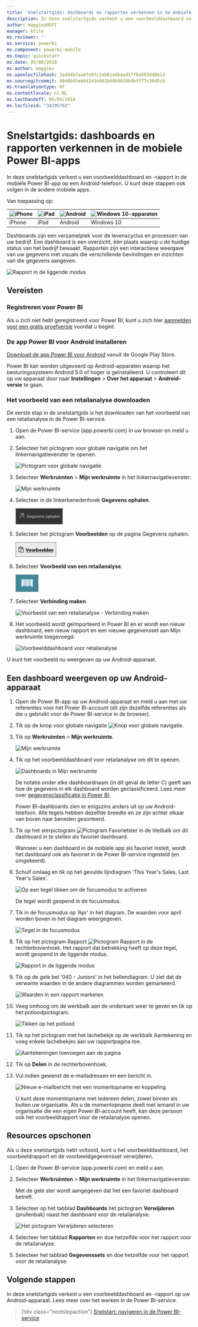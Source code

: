 ```yaml
---
title: 'Snelstartgids: dashboards en rapporten verkennen in de mobiele Power BI-apps'
description: In deze snelstartgids verkent u een voorbeelddashboard en -rapport in de mobiele Power BI-apps.
author: maggiesMSFT
manager: kfile
ms.reviewer: ''
ms.service: powerbi
ms.component: powerbi-mobile
ms.topic: quickstart
ms.date: 05/08/2018
ms.author: maggies
ms.openlocfilehash: 3ad44bfaa4fe9fc2eb81adbaad17f6e5034d8b14
ms.sourcegitcommit: 80d6b45eb84243e801b60b9038b9bff77c30d5c8
ms.translationtype: HT
ms.contentlocale: nl-NL
ms.lasthandoff: 06/04/2018
ms.locfileid: "34295762"
---
```

# <a name="quickstart-explore-dashboards-and-reports-in-the-power-bi-mobile-apps"></a>Snelstartgids: dashboards en rapporten verkennen in de mobiele Power BI-apps
In deze snelstartgids verkent u een voorbeelddashboard en -rapport in de mobiele Power BI-app op een Android-telefoon. U kunt deze stappen ook volgen in de andere mobiele apps. 

Van toepassing op:

| ![iPhone](media/mobile-apps-quickstart-view-dashboard-report/iphone-logo-30-px.png) | ![iPad](media/mobile-apps-quickstart-view-dashboard-report/ipad-logo-30-px.png) | ![Android ](media/mobile-apps-quickstart-view-dashboard-report/android-logo-30-px.png) | ![Windows 10-apparaten](media/mobile-apps-quickstart-view-dashboard-report/win-10-logo-30-px.png) |
|:--- |:--- |:--- |:--- |
| iPhone | iPad | Android | Windows 10 |

Dashboards zijn een verzamelplek voor de levenscyclus en processen van uw bedrijf. Een dashboard is een overzicht, één plaats waarop u de huidige status van het bedrijf bewaakt. Rapporten zijn een interactieve weergave van uw gegevens met visuals die verschillende bevindingen en inzichten van die gegevens aangeven. 

![Rapport in de liggende modus](media/mobile-apps-quickstart-view-dashboard-report/power-bi-android-quickstart-report.png)

## <a name="prerequisites"></a>Vereisten

### <a name="sign-up-for-power-bi"></a>Registreren voor Power BI
Als u zich niet hebt geregistreerd voor Power BI, kunt u zich hier [aanmelden voor een gratis proefversie](https://app.powerbi.com/signupredirect?pbi_source=web) voordat u begint.

### <a name="install-the-power-bi-for-android-app"></a>De app Power BI voor Android installeren
[Download de app Power BI voor Android](http://go.microsoft.com/fwlink/?LinkID=544867) vanuit de Google Play Store.

Power BI kan worden uitgevoerd op Android-apparaten waarop het besturingssysteem Android 5.0 of hoger is geïnstalleerd. U controleert dit op uw apparaat door naar **Instellingen** > **Over het apparaat** > **Android-versie** te gaan.

### <a name="download-the-retail-analysis-sample"></a>Het voorbeeld van een retailanalyse downloaden
De eerste stap in de snelstartgids is het downloaden van het voorbeeld van een retailanalyse in de Power BI-service.

1. Open de Power BI-service (app.powerbi.com) in uw browser en meld u aan.

1. Selecteer het pictogram voor globale navigatie om het linkernavigatievenster te openen.

    ![Pictogram voor globale navigatie](media/mobile-apps-quickstart-view-dashboard-report/power-bi-android-quickstart-global-nav-icon.png)

2. Selecteer **Werkruimten** > **Mijn werkruimte** in het linkernavigatievenster.

    ![Mijn werkruimte](media/mobile-apps-quickstart-view-dashboard-report/power-bi-android-quickstart-my-workspace.png)

3. Selecteer in de linkerbenedenhoek **Gegevens ophalen**.
   
    ![Gegevens ophalen](media/mobile-apps-quickstart-view-dashboard-report/power-bi-get-data.png)

3. Selecteer het pictogram **Voorbeelden** op de pagina Gegevens ophalen.
   
   ![Pictogram Voorbeelden](media/mobile-apps-quickstart-view-dashboard-report/power-bi-samples-icon.png)

4. Selecteer **Voorbeeld van een retailanalyse**.
 
    ![Voorbeeld van een retailanalyse](media/mobile-apps-quickstart-view-dashboard-report/power-bi-rs.png)
 
8. Selecteer **Verbinding maken**.  
  
   ![Voorbeeld van een retailanalyse - Verbinding maken](media/mobile-apps-quickstart-view-dashboard-report/retail16.png)
   
5. Het voorbeeld wordt geïmporteerd in Power BI en er wordt een nieuw dashboard, een nieuw rapport en een nieuwe gegevensset aan Mijn werkruimte toegevoegd.
   
   ![Voorbeelddashboard voor retailanalyse](media/mobile-apps-quickstart-view-dashboard-report/power-bi-service-opportunity-sample.png)

U kunt het voorbeeld nu weergeven op uw Android-apparaat.

## <a name="view-a-dashboard-on-your-android-device"></a>Een dashboard weergeven op uw Android-apparaat
1. Open de Power BI-app op uw Android-apparaat en meld u aan met uw referenties voor het Power BI-account (dit zijn dezelfde referenties als die u gebruikt voor de Power BI-service in de browser).

1.  Tik op de knop voor globale navigatie ![Knop voor globale navigatie](media/mobile-ipad-app-get-started/power-bi-iphone-global-nav-button.png).

2.  Tik op **Werkruimten** > **Mijn werkruimte**.

    ![Mijn werkruimte](media/mobile-apps-quickstart-view-dashboard-report/power-bi-android-quickstart-workspaces.png)

3. Tik op het voorbeelddashboard voor retailanalyse om dit te openen.
 
    ![Dashboards in Mijn werkruimte](media/mobile-apps-quickstart-view-dashboard-report/power-bi-android-quickstart-open-retail.png)
   
    De notatie onder elke dashboardnaam (in dit geval de letter C) geeft aan hoe de gegevens in elk dashboard worden geclassificeerd. Lees meer over [gegevensclassificatie in Power BI](service-data-classification.md).

    Power BI-dashboards zien er enigszins anders uit op uw Android-telefoon. Alle tegels hebben dezelfde breedte en ze zijn achter elkaar van boven naar beneden gesorteerd.

4. Tik op het sterpictogram ![Pictogram Favorietster](media/mobile-apps-quickstart-view-dashboard-report/power-bi-android-quickstart-favorite-icon.png) in de titelbalk om dit dashboard in te stellen als favoriet dashboard.

    Wanneer u een dashboard in de mobiele app als favoriet instelt, wordt het dashboard ook als favoriet in de Power BI-service ingesteld (en omgekeerd).

4. Schuif omlaag en tik op het gevulde lijndiagram 'This Year's Sales, Last Year's Sales'.

    ![Op een tegel tikken om de focusmodus te activeren](media/mobile-apps-quickstart-view-dashboard-report/power-bi-android-quickstart-tap-tile-fave.png)

    De tegel wordt geopend in de focusmodus.

7. Tik in de focusmodus op 'Apr' in het diagram. De waarden voor april worden boven in het diagram weergegeven.

    ![Tegel in de focusmodus](media/mobile-apps-quickstart-view-dashboard-report/power-bi-android-quickstart-tile-focus.png)

8. Tik op het pictogram Rapport ![Pictogram Rapport](media/mobile-apps-quickstart-view-dashboard-report/power-bi-android-quickstart-report-icon.png) in de rechterbovenhoek. Het rapport dat betrekking heeft op deze tegel, wordt geopend in de liggende modus.

    ![Rapport in de liggende modus](media/mobile-apps-quickstart-view-dashboard-report/power-bi-android-quickstart-report.png)

9. Tik op de gele bel '040 - Juniors' in het bellendiagram. U ziet dat de verwante waarden in de andere diagrammen worden gemarkeerd. 

    ![Waarden in een rapport markeren](media/mobile-apps-quickstart-view-dashboard-report/power-bi-android-quickstart-cross-highlight.png)

10. Veeg omhoog om de werkbalk aan de onderkant weer te geven en tik op het potloodpictogram.

    ![Tikken op het potlood](media/mobile-apps-quickstart-view-dashboard-report/power-bi-android-quickstart-tap-pencil.png)

11. Tik op het pictogram met het lachebekje op de werkbalk Aantekening en voeg enkele lachebekjes aan uw rapportpagina toe.
 
    ![Aantekeningen toevoegen aan de pagina](media/mobile-apps-quickstart-view-dashboard-report/power-bi-android-quickstart-annotate.png)

12. Tik op **Delen** in de rechterbovenhoek.

1. Vul indien gewenst de e-mailadressen en een bericht in.  

    ![Nieuw e-mailbericht met een momentopname en koppeling](media/mobile-apps-quickstart-view-dashboard-report/power-bi-android-quickstart-send-snapshot.png)

    U kunt deze momentopname met iedereen delen, zowel binnen als buiten uw organisatie. Als u de momentopname deelt met iemand in uw organisatie die een eigen Power BI-account heeft, kan deze persoon ook het voorbeeldrapport voor de retailanalyse openen.

## <a name="clean-up-resources"></a>Resources opschonen

Als u deze snelstartgids hebt voltooid, kunt u het voorbeelddashboard, het voorbeeldrapport en de voorbeeldgegevensset verwijderen.

1. Open de Power BI-service (app.powerbi.com) en meld u aan.

2. Selecteer **Werkruimten** > **Mijn werkruimte** in het linkernavigatievenster.

    Met de gele ster wordt aangegeven dat het een favoriet dashboard betreft.

3. Selecteer op het tabblad **Dashboards** het pictogram **Verwijderen** (prullenbak) naast het dashboard voor de retailanalyse.

    ![Het pictogram Verwijderen selecteren](media/mobile-apps-quickstart-view-dashboard-report/power-bi-android-quickstart-delete-retail.png)

4. Selecteer het tabblad **Rapporten** en doe hetzelfde voor het rapport voor de retailanalyse.

5. Selecteer het tabblad **Gegevenssets** en doe hetzelfde voor het rapport voor de retailanalyse.


## <a name="next-steps"></a>Volgende stappen

In deze snelstartgids verkent u een voorbeelddashboard en -rapport op uw Android-apparaat. Lees meer over het werken in de Power BI-service. 

> [!div class="nextstepaction"]
> [Snelstart: navigeren in de Power BI-service](service-the-new-power-bi-experience.md)

